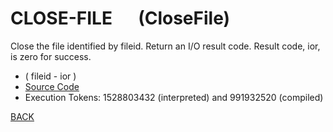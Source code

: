 # CLOSE-FILE &emsp; (CloseFile)
Close the file identified by fileid. Return an I/O result code. Result code, ior, is zero for success.
* ( fileid - ior )
* [Source Code](../words/file/CloseFile.cs)
* Execution Tokens: 1528803432 (interpreted) and 991932520 (compiled)


[BACK](builtins.md#CloseFile)
